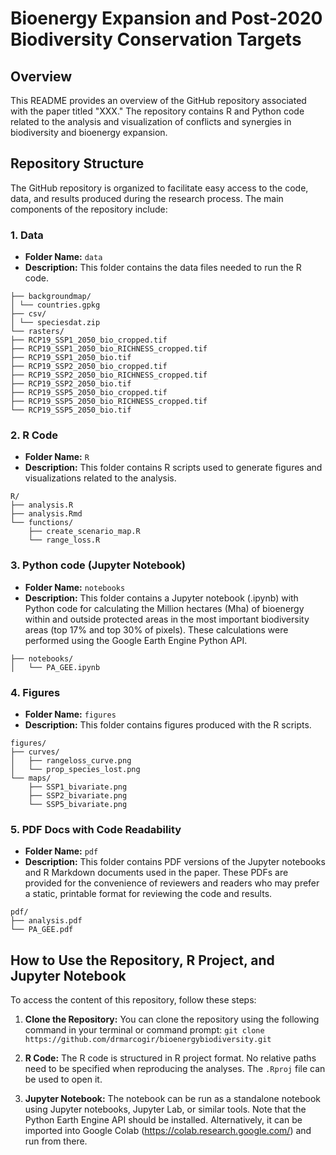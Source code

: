 # Bioenergy Expansion and Post-2020 Biodiversity Conservation Targets

## Overview
This README provides an overview of the GitHub repository associated with the paper titled "XXX." The repository contains R and Python code related to the analysis and visualization of conflicts and synergies in biodiversity and bioenergy expansion.

## Repository Structure

The GitHub repository is organized to facilitate easy access to the code, data, and results produced during the research process. The main components of the repository include:

### 1. Data
- **Folder Name:** `data`
- **Description:** This folder contains the data files needed to run the R code.

```
├── backgroundmap/
│ └── countries.gpkg
├── csv/
│ └── speciesdat.zip
└── rasters/
├── RCP19_SSP1_2050_bio_cropped.tif
├── RCP19_SSP1_2050_bio_RICHNESS_cropped.tif
├── RCP19_SSP1_2050_bio.tif
├── RCP19_SSP2_2050_bio_cropped.tif
├── RCP19_SSP2_2050_bio_RICHNESS_cropped.tif
├── RCP19_SSP2_2050_bio.tif
├── RCP19_SSP5_2050_bio_cropped.tif
├── RCP19_SSP5_2050_bio_RICHNESS_cropped.tif
└── RCP19_SSP5_2050_bio.tif
```

### 2. R Code
- **Folder Name:** `R`
- **Description:** This folder contains R scripts used to generate figures and visualizations related to the analysis.

```
R/
├── analysis.R
├── analysis.Rmd
└── functions/
    ├── create_scenario_map.R
    └── range_loss.R
```


### 3. Python code (Jupyter Notebook)
- **Folder Name:** `notebooks`
- **Description:** This folder contains a Jupyter notebook (.ipynb) with Python code for calculating the Million hectares (Mha) of bioenergy within and outside protected areas in the most important biodiversity areas (top 17% and top 30% of pixels). These calculations were performed using the Google Earth Engine Python API.

```
├── notebooks/
│   └── PA_GEE.ipynb
```

### 4. Figures
- **Folder Name:** `figures`
- **Description:** This folder contains figures produced with the R scripts.
```
figures/
├── curves/
│   ├── rangeloss_curve.png
│   └── prop_species_lost.png
└── maps/
    ├── SSP1_bivariate.png
    ├── SSP2_bivariate.png
    └── SSP5_bivariate.png
```

### 5. PDF Docs with Code Readability
- **Folder Name:** `pdf`
- **Description:** This folder contains PDF versions of the Jupyter notebooks and R Markdown documents used in the paper. These PDFs are provided for the convenience of reviewers and readers who may prefer a static, printable format for reviewing the code and results.
```
pdf/
├── analysis.pdf
└── PA_GEE.pdf
```

## How to Use the Repository, R Project, and Jupyter Notebook

To access the content of this repository, follow these steps:

1. **Clone the Repository:** You can clone the repository using the following command in your terminal or command prompt:
`git clone https://github.com/drmarcogir/bioenergybiodiversity.git`

2. **R Code:** The R code is structured in R project format. No relative paths need to be specified when reproducing the analyses. The `.Rproj` file can be used to open it.

3. **Jupyter Notebook:** The notebook can be run as a standalone notebook using Jupyter notebooks, Jupyter Lab, or similar tools. Note that the Python Earth Engine API should be installed. Alternatively, it can be imported into Google Colab (https://colab.research.google.com/) and run from there.
